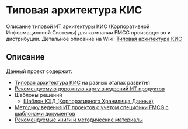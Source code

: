 # Типовая архитектура КИС
Описание типовой ИТ архитектуры КИС (Корпоративной Информационной Системы) для компании FMCG производство и дистрибуции. Детальное описание на Wiki: [Типовая архитектура КИС]

## Описание
Данный проект содержит:
- [Типовая архитектура КИС] на разных этапах развития
- [Рекомендуемую дорожную карту внедрений ИТ продуктов]
- Шаблоны решений
    - [Шаблон КХД (Корпоративного Хранилища Данных)]
- [Методику ведения ИТ проектов с учетом специфики FMCG с шаблонами документов]
- [Рекомендуемые книги и методические материалы]

[Рекомендуемую дорожную карту внедрений ИТ продуктов]:https://github.com/DVyunkov/FMCG_CIS/wiki/%D0%94%D0%BE%D1%80%D0%BE%D0%B6%D0%BD%D0%B0%D1%8F-%D0%BA%D0%B0%D1%80%D1%82%D0%B0
[Шаблон КХД (Корпоративного Хранилища Данных)]:https://github.com/DVyunkov/FMCG_BI_DWH
[Методику ведения ИТ проектов с учетом специфики FMCG с шаблонами документов]:https://github.com/DVyunkov/FMCG_Projects
[Типовая архитектура КИС]:https://github.com/DVyunkov/FMCG_CIS/wiki
[Рекомендуемые книги и методические материалы]:https://github.com/DVyunkov/FMCG_CIS/wiki/Рекомендуемые-книги
